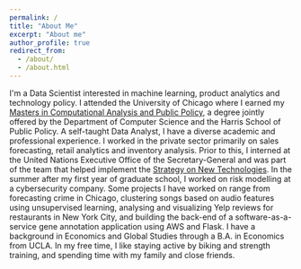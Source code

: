 ```yaml
---
permalink: /
title: "About Me"
excerpt: "About me"
author_profile: true
redirect_from: 
  - /about/
  - /about.html
---
```


I'm a Data Scientist interested in machine learning, product analytics and technology policy. I attended the University of Chicago where I earned my [Masters in Computational Analysis and Public Policy](https://capp.uchicago.edu/), a degree jointly offered by the Department of Computer Science and the Harris School of Public Policy. 
A self-taught Data Analyst, I have a diverse academic and professional experience. I worked in the private sector primarily on sales forecasting, retail analytics and inventory analysis. Prior to this, I interned at the United Nations Executive Office of the Secretary-General and was part of the team that helped implement the [Strategy on New Technologies](https://www.un.org/en/newtechnologies/). 
In the summer after my first year of graduate school, I worked on risk modelling at a cybersecurity company. 
Some projects I have worked on range from forecasting crime in Chicago, clustering songs based on audio features using unsupervised learning, analysing and visualizing Yelp reviews for restaurants in New York City, and building the back-end of a software-as-a-service gene annotation application using AWS and Flask. 
I have a background in Economics and Global Studies through a B.A. in Economics from UCLA. 
In my free time, I like staying active by biking and strength training, and spending time with my family and close friends. 


